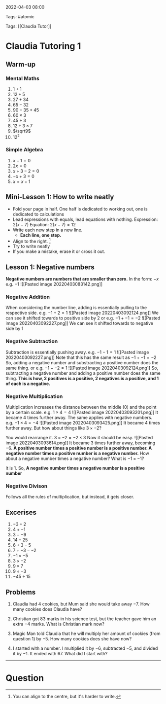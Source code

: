 2022-04-03 08:00

Tags: #atomic

Tags: [[Claudia Tutor]]

# Claudia Tutoring 1
## Warm-up
### Mental Maths
1. $1+1$
2. $12+5$
3. $27+34$
4. $65-32$
5. $90-35+45$
6. $60\times3$
7. $45\div3$
8. $12\div3\times7$
9. $\sqrt9$
10. $12^2$
### Simple Algebra
1. $x-1=0$
2. $2x=0$
3. $x\div3-2=0$
4. $-x+3=0$
5. $x=x+1$
## Mini-Lesson 1: How to write neatly
- Fold your page in half. One half is dedicated to working out, one is dedicated to calculations
- Lead expressions with equals, lead equations with nothing.
  Expression: $2(x-7)$
  Equation: $2(x-7)=12$
- Write each new step in a new line.
	- **Each line, one step.**
- Align to the right. [^1]
- Try to write neatly
- If you make a mistake, erase it or cross it out.
## Lesson 1: Negative numbers
**Negative numbers are numbers that are smaller than zero.**
In the form: $-x$
e.g. $-1$
![[Pasted image 20220403083142.png]]
### Negative Addition
When considering the number line, adding is essentially pulling to the respective side.
e.g. $-1+2=1$
![[Pasted image 20220403092124.png]]
We can see it shifted towards to positive side by 2
or
e.g. $-1+-1=-2$
![[Pasted image 20220403092227.png]]
We can see it shifted towards to negative side by 1
### Negative Subtraction
Subtraction is essentially pushing away.
e.g. $-1-1=1$
![[Pasted image 20220403092227.png]]
Note that this has the same result as $-1+-1=-2$
So, adding a negative number and substracting a positive number does the same thing.
or
e.g. $-1--2=1$
![[Pasted image 20220403092124.png]]
So, subtracting a negative number and adding a positive number does the same thing.
**This is how, 2 positives is a positive, 2 negatives is a positive, and 1 of each is a negative.**
### Negative Multiplication
Multiplication increases the distance between the middle (0) and the point by a certain scale.
e.g. $1\times4=4$
![[Pasted image 20220403093201.png]]
It became 4 times further away.
The same applies with negative numbers.
e.g. $-1\times4=-4$
![[Pasted image 20220403093425.png]]
It became 4 times further away.
But how about things like $3\times-2$?

You would rearrange it.
$3\times-2=-2\times3$
Now it should be easy.
![[Pasted image 20220403093614.png]]
It became 3 times further away, becoming $-6$.
**A positive number times a positive number is a positive number. 
A negative number times a positive number is a negative number.**
How about a negative number times a negative number?
What is $-1\times-1$?

It is $1$.
So, **A negative number times a negative number is a positive number**
### Negative Divison
Follows all the rules of multiplication, but instead, it gets closer.
## Excerises
1. $-3+2$
2. $4+-1$
3. $3--9$
4. $14-25$
5. $6+3-5$
6. $7+-3--2$
7. $-1\times-5$
8. $3\times-2$
9. $9\times7$
10. $9\div-3$
11. $-45\div15$
## Problems
1. Claudia had $4$ cookies, but Mum said she would take away $-7$. How many cookies does Claudia have?

2. Christian got $83$ marks in his science test, but the teacher gave him an extra $-4$ marks. What is Christian mark now?

3. Magic Man told Claudia that he will multiply her amount of cookies (from question 1) by $-5$. How many cookies does she have now?

4. I started with a number. I multiplied it by $-6$, subtracted $-5$, and divided it by $-1$. It ended with 67. What did I start with?

---
# Question

[^1]: You can align to the centre, but it's harder to write.